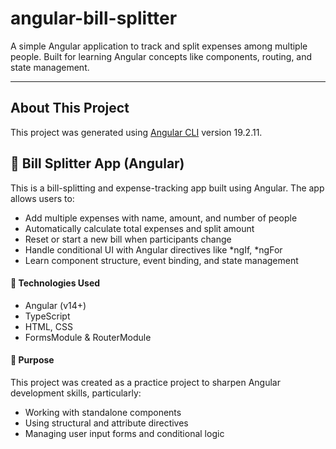 # angular-bill-splitter

A simple Angular application to track and split expenses among multiple people. Built for learning Angular concepts like components, routing, and state management.

---

## About This Project

This project was generated using [Angular CLI](https://github.com/angular/angular-cli) version 19.2.11.

<h2>💸 Bill Splitter App (Angular)</h2>
This is a bill-splitting and expense-tracking app built using Angular. The app allows users to:

<ul>
<li>Add multiple expenses with name, amount, and number of people</li>

<li>Automatically calculate total expenses and split amount</li>

<li>Reset or start a new bill when participants change</li>

<li>Handle conditional UI with Angular directives like *ngIf, *ngFor</li>

<li>Learn component structure, event binding, and state management</li>
</ul>

<h4>🚀 Technologies Used</h4>
<ul>
<li>Angular (v14+)</li>

<li>TypeScript</li>

<li>HTML, CSS</li>

<li>FormsModule & RouterModule</li>
</ul>

<h4>🎯 Purpose</h4>
This project was created as a practice project to sharpen Angular development skills, particularly:
<ul>
<li>Working with standalone components</li>

<li>Using structural and attribute directives</li>

<li>Managing user input forms and conditional logic</li>
</ul>
